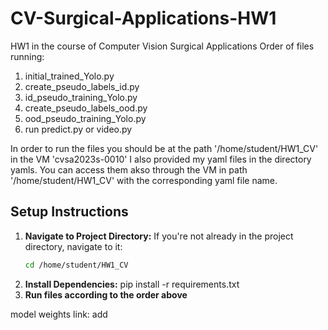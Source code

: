 # CV-Surgical-Applications-HW1
HW1 in the course of Computer Vision Surgical Applications
Order of files running:
1. initial_trained_Yolo.py
2. create_pseudo_labels_id.py
3. id_pseudo_training_Yolo.py
4. create_pseudo_labels_ood.py
5. ood_pseudo_training_Yolo.py
6. run predict.py or video.py

In order to run the files you should be at the path '/home/student/HW1_CV' in the VM 'cvsa2023s-0010'
I also provided my yaml files in the directory yamls. You can access them akso through the VM in path '/home/student/HW1_CV' with the corresponding yaml file name.

## Setup Instructions
1. **Navigate to Project Directory:**
   If you're not already in the project directory, navigate to it:
   ```bash
   cd /home/student/HW1_CV
2. **Install Dependencies:**
    pip install -r requirements.txt
3. **Run files according to the order above**


model weights link: add

